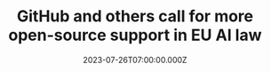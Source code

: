 ---
external: true
url: https://www.theverge.com/2023/7/26/23807218/github-ai-open-source-creative-commons-hugging-face-eu-regulations
title: GitHub and others call for more open-source support in EU AI law
description: Open-source AI developers suggested some tweaks to the proposed rules as EU lawmakers move toward finalizing the AI Act. Their goal is to make it easier for open-sourced artificial intelligence technology to flourish.
date: 2023-07-26T07:00:00.000Z
icon: https://www.google.com/s2/favicons?domain=theverge.com&sz=32
source: The Verge
---